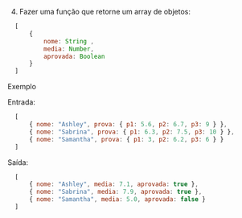 4) Fazer uma função que retorne um array de objetos:
```javascript
  [
      { 
          nome: String , 
          media: Number, 
          aprovada: Boolean 
      }
  ] 
```
Exemplo

Entrada:
```javascript
  [
      { nome: "Ashley", prova: { p1: 5.6, p2: 6.7, p3: 9 } },
      { nome: "Sabrina", prova: { p1: 6.3, p2: 7.5, p3: 10 } },
      { nome: "Samantha", prova: { p1: 3, p2: 6.2, p3: 6 } }
  ]
```

Saída:
```javascript
  [
      { nome: "Ashley", media: 7.1, aprovada: true },
      { nome: "Sabrina", media: 7.9, aprovada: true },
      { nome: "Samantha", media: 5.0, aprovada: false }
  ]
```